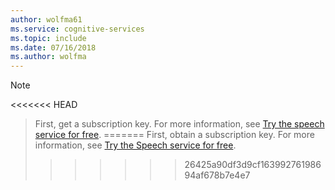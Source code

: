 ```yaml
---
author: wolfma61
ms.service: cognitive-services
ms.topic: include
ms.date: 07/16/2018
ms.author: wolfma
---
```


> [!NOTE]
<<<<<<< HEAD
> First, get a subscription key. For more information, see [Try the speech service for free](~/articles/cognitive-services/speech-service/get-started.md).
=======
> First, obtain a subscription key. For more information, see [Try the Speech service for free](~/articles/cognitive-services/speech-service/get-started.md).
>>>>>>> 26425a90df3d9cf16399276198694af678b7e4e7
